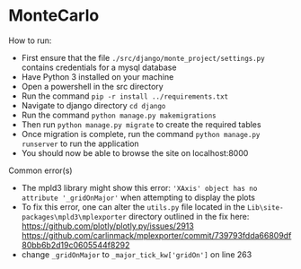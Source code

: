 # MonteCarlo
How to run:
 - First ensure that the file `./src/django/monte_project/settings.py` contains credentials for a mysql database
 - Have Python 3 installed on your machine
 - Open a powershell in the src directory
 - Run the command `pip -r install ../requirements.txt`
 - Navigate to django directory `cd django`
 - Run the command `python manage.py makemigrations`
 - Then run `python manage.py migrate` to create the required tables
 - Once migration is complete, run the command `python manage.py runserver` to run the application
 - You should now be able to browse the site on localhost:8000

Common error(s)
 - The mpld3 library might show this error: `'XAxis' object has no attribute '_gridOnMajor'` when attempting to display the plots
 - To fix this error, one can alter the `utils.py` file located in the `Lib\site-packages\mpld3\mplexporter` directory outlined in the fix here: https://github.com/plotly/plotly.py/issues/2913
https://github.com/carlinmack/mplexporter/commit/739793fdda66809df80bb6b2d19c0605544f8292
 - change `_gridOnMajor` to `_major_tick_kw['gridOn']` on line 263
